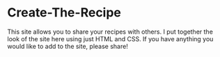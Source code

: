 # Create-The-Recipe
This site allows you to share your recipes with others.
I put together the look of the site here using just HTML and CSS. 
If you have anything you would like to add to the site, please share!

